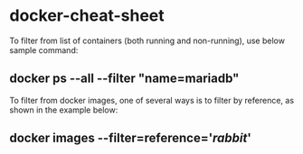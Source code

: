 # docker-cheat-sheet

To filter from list of containers (both running and non-running), use below sample command:
## docker ps --all --filter "name=mariadb"

To filter from docker images, one of several ways is to filter by reference, as shown in the example below:
## docker images --filter=reference='*rabbit*'
